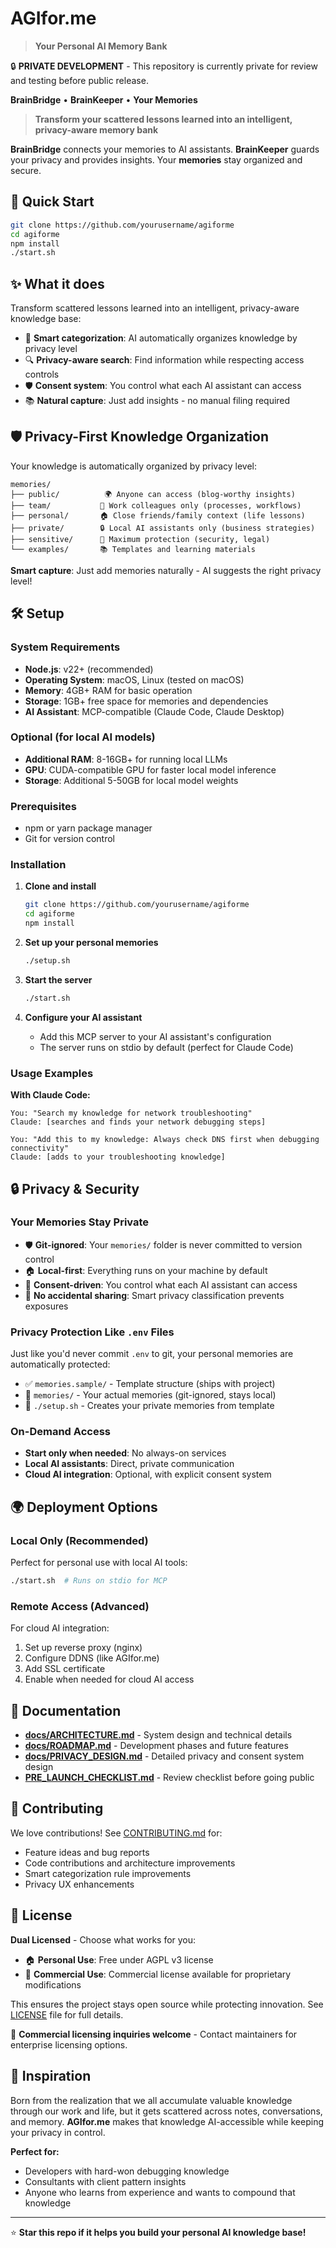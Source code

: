 # AGIfor.me

> **Your Personal AI Memory Bank**

🔒 **PRIVATE DEVELOPMENT** - This repository is currently private for review and testing before public release.

**BrainBridge** • **BrainKeeper** • **Your Memories**

> **Transform your scattered lessons learned into an intelligent, privacy-aware memory bank**

**BrainBridge** connects your memories to AI assistants. **BrainKeeper** guards your privacy and provides insights. Your **memories** stay organized and secure.

## 🚀 Quick Start

```bash
git clone https://github.com/yourusername/agiforme
cd agiforme
npm install
./start.sh
```

## ✨ What it does

Transform scattered lessons learned into an intelligent, privacy-aware knowledge base:

- 🧠 **Smart categorization**: AI automatically organizes knowledge by privacy level
- 🔍 **Privacy-aware search**: Find information while respecting access controls
- 🛡️ **Consent system**: You control what each AI assistant can access
- 📚 **Natural capture**: Just add insights - no manual filing required

## 🛡️ Privacy-First Knowledge Organization

Your knowledge is automatically organized by privacy level:

```
memories/
├── public/          🌍 Anyone can access (blog-worthy insights)
├── team/           👥 Work colleagues only (processes, workflows)  
├── personal/       🏠 Close friends/family context (life lessons)
├── private/        🔒 Local AI assistants only (business strategies)
├── sensitive/      🚨 Maximum protection (security, legal)
└── examples/       📚 Templates and learning materials
```

**Smart capture**: Just add memories naturally - AI suggests the right privacy level!

## 🛠️ Setup

### System Requirements
- **Node.js**: v22+ (recommended)
- **Operating System**: macOS, Linux (tested on macOS)
- **Memory**: 4GB+ RAM for basic operation
- **Storage**: 1GB+ free space for memories and dependencies
- **AI Assistant**: MCP-compatible (Claude Code, Claude Desktop)

### Optional (for local AI models)
- **Additional RAM**: 8-16GB+ for running local LLMs
- **GPU**: CUDA-compatible GPU for faster local model inference
- **Storage**: Additional 5-50GB for local model weights

### Prerequisites
- npm or yarn package manager
- Git for version control

### Installation

1. **Clone and install**
   ```bash
   git clone https://github.com/yourusername/agiforme
   cd agiforme
   npm install
   ```

2. **Set up your personal memories**
   ```bash
   ./setup.sh
   ```

3. **Start the server**
   ```bash
   ./start.sh
   ```

4. **Configure your AI assistant**
   - Add this MCP server to your AI assistant's configuration
   - The server runs on stdio by default (perfect for Claude Code)

### Usage Examples

**With Claude Code:**
```
You: "Search my knowledge for network troubleshooting"
Claude: [searches and finds your network debugging steps]

You: "Add this to my knowledge: Always check DNS first when debugging connectivity"  
Claude: [adds to your troubleshooting knowledge]
```

## 🔒 Privacy & Security

### Your Memories Stay Private
- 🛡️ **Git-ignored**: Your `memories/` folder is never committed to version control
- 🏠 **Local-first**: Everything runs on your machine by default
- 🔐 **Consent-driven**: You control what each AI assistant can access
- 🚫 **No accidental sharing**: Smart privacy classification prevents exposures

### Privacy Protection Like `.env` Files
Just like you'd never commit `.env` to git, your personal memories are automatically protected:
- ✅ `memories.sample/` - Template structure (ships with project)
- 🚫 `memories/` - Your actual memories (git-ignored, stays local)
- 🔧 `./setup.sh` - Creates your private memories from template

### On-Demand Access
- **Start only when needed**: No always-on services
- **Local AI assistants**: Direct, private communication
- **Cloud AI integration**: Optional, with explicit consent system

## 🌍 Deployment Options

### Local Only (Recommended)
Perfect for personal use with local AI tools:
```bash
./start.sh  # Runs on stdio for MCP
```

### Remote Access (Advanced)
For cloud AI integration:
1. Set up reverse proxy (nginx)
2. Configure DDNS (like AGIfor.me)
3. Add SSL certificate
4. Enable when needed for cloud AI access

## 📖 Documentation

- **[docs/ARCHITECTURE.md](docs/ARCHITECTURE.md)** - System design and technical details
- **[docs/ROADMAP.md](docs/ROADMAP.md)** - Development phases and future features  
- **[docs/PRIVACY_DESIGN.md](docs/PRIVACY_DESIGN.md)** - Detailed privacy and consent system design
- **[PRE_LAUNCH_CHECKLIST.md](PRE_LAUNCH_CHECKLIST.md)** - Review checklist before going public

## 🤝 Contributing

We love contributions! See [CONTRIBUTING.md](CONTRIBUTING.md) for:
- Feature ideas and bug reports  
- Code contributions and architecture improvements
- Smart categorization rule improvements
- Privacy UX enhancements

## 📄 License

**Dual Licensed** - Choose what works for you:

- 🏠 **Personal Use**: Free under AGPL v3 license
- 🏢 **Commercial Use**: Commercial license available for proprietary modifications

This ensures the project stays open source while protecting innovation. See [LICENSE](LICENSE) file for full details.

💼 **Commercial licensing inquiries welcome** - Contact maintainers for enterprise licensing options.

## 🎯 Inspiration

Born from the realization that we all accumulate valuable knowledge through our work and life, but it gets scattered across notes, conversations, and memory. **AGIfor.me** makes that knowledge AI-accessible while keeping your privacy in control.

**Perfect for:**
- Developers with hard-won debugging knowledge
- Consultants with client pattern insights  
- Anyone who learns from experience and wants to compound that knowledge

---

⭐ **Star this repo if it helps you build your personal AI knowledge base!**
